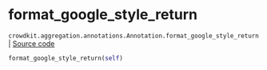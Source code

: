 # format_google_style_return
`crowdkit.aggregation.annotations.Annotation.format_google_style_return` | [Source code](https://github.com/Toloka/crowd-kit/blob/v1.0.0/crowdkit/aggregation/annotations.py#L71)

```python
format_google_style_return(self)
```

